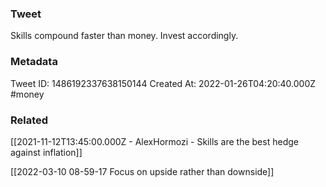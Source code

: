 ### Tweet
Skills compound faster than money. Invest accordingly.

### Metadata
Tweet ID: 1486192337638150144
Created At: 2022-01-26T04:20:40.000Z
#money 

### Related
[[2021-11-12T13:45:00.000Z - AlexHormozi - Skills are the best hedge against inflation]]

[[2022-03-10 08-59-17 Focus on upside rather than downside]]
